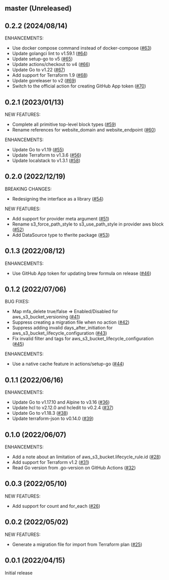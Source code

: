 ## master (Unreleased)

## 0.2.2 (2024/08/14)

ENHANCEMENTS:

* Use docker compose command instead of docker-compose ([#63](https://github.com/minamijoyo/tfedit/pull/63))
* Update golangci lint to v1.59.1 ([#64](https://github.com/minamijoyo/tfedit/pull/64))
* Update setup-go to v5 ([#65](https://github.com/minamijoyo/tfedit/pull/65))
* Update actions/checkout to v4 ([#66](https://github.com/minamijoyo/tfedit/pull/66))
* Update Go to v1.22 ([#67](https://github.com/minamijoyo/tfedit/pull/67))
* Add support for Terraform 1.9 ([#68](https://github.com/minamijoyo/tfedit/pull/68))
* Update goreleaser to v2 ([#69](https://github.com/minamijoyo/tfedit/pull/69))
* Switch to the official action for creating GitHub App token ([#70](https://github.com/minamijoyo/tfedit/pull/70))

## 0.2.1 (2023/01/13)

NEW FEATURES:

* Complete all primitive top-level block types ([#59](https://github.com/minamijoyo/tfedit/pull/59))
* Rename references for website_domain and website_endpoint ([#60](https://github.com/minamijoyo/tfedit/pull/60))

ENHANCEMENTS:

* Update Go to v1.19 ([#55](https://github.com/minamijoyo/tfedit/pull/55))
* Update Terraform to v1.3.6 ([#56](https://github.com/minamijoyo/tfedit/pull/56))
* Update localstack to v1.3.1 ([#58](https://github.com/minamijoyo/tfedit/pull/58))

## 0.2.0 (2022/12/19)

BREAKING CHANGES:

* Redesigning the interface as a library ([#54](https://github.com/minamijoyo/tfedit/pull/54))

NEW FEATURES:

* Add support for provider meta argument ([#51](https://github.com/minamijoyo/tfedit/pull/51))
* Rename s3_force_path_style to s3_use_path_style in provider aws block ([#52](https://github.com/minamijoyo/tfedit/pull/52))
* Add DataSource type to tfwrite package ([#53](https://github.com/minamijoyo/tfedit/pull/53))

## 0.1.3 (2022/08/12)

ENHANCEMENTS:

* Use GitHub App token for updating brew formula on release ([#46](https://github.com/minamijoyo/tfedit/pull/46))

## 0.1.2 (2022/07/06)

BUG FIXES:

* Map mfa_delete true/false => Enabled/Disabled for aws_s3_bucket_versioning ([#41](https://github.com/minamijoyo/tfedit/pull/41))
* Suppress creating a migration file when no action ([#42](https://github.com/minamijoyo/tfedit/pull/42))
* Suppress adding invalid days_after_initiation for aws_s3_bucket_lifecycle_configuration ([#43](https://github.com/minamijoyo/tfedit/pull/43))
* Fix invalid filter and tags for aws_s3_bucket_lifecycle_configuration ([#45](https://github.com/minamijoyo/tfedit/pull/45))

ENHANCEMENTS:

* Use a native cache feature in actions/setup-go ([#44](https://github.com/minamijoyo/tfedit/pull/44))

## 0.1.1 (2022/06/16)

ENHANCEMENTS:

* Update Go to v1.17.10 and Alpine to v3.16 ([#36](https://github.com/minamijoyo/tfedit/pull/36))
* Update hcl to v2.12.0 and hcledit to v0.2.4 ([#37](https://github.com/minamijoyo/tfedit/pull/37))
* Update Go to v1.18.3 ([#38](https://github.com/minamijoyo/tfedit/pull/38))
* Update terraform-json to v0.14.0 ([#39](https://github.com/minamijoyo/tfedit/pull/39))

## 0.1.0 (2022/06/07)

ENHANCEMENTS:

* Add a note about an limitation of aws_s3_bucket.lifecycle_rule.id ([#28](https://github.com/minamijoyo/tfedit/pull/28))
* Add support for Terraform v1.2 ([#31](https://github.com/minamijoyo/tfedit/pull/31))
* Read Go version from .go-version on GitHub Actions ([#32](https://github.com/minamijoyo/tfedit/pull/32))

## 0.0.3 (2022/05/10)

NEW FEATURES:

* Add support for count and for_each ([#26](https://github.com/minamijoyo/tfedit/pull/26))

## 0.0.2 (2022/05/02)

NEW FEATURES:

* Generate a migration file for import from Terraform plan ([#25](https://github.com/minamijoyo/tfedit/pull/25))

## 0.0.1 (2022/04/15)

Initial release
